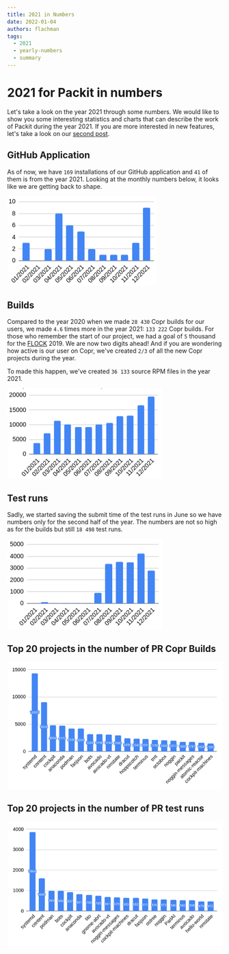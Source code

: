 ```yaml
---
title: 2021 in Numbers
date: 2022-01-04
authors: flachman
tags:
  - 2021
  - yearly-numbers
  - summary
---
```


# 2021 for Packit in numbers

Let's take a look on the year 2021 through some numbers.
We would like to show you some interesting statistics and charts
that can describe the work of Packit during the year 2021.
If you are more interested in new features,
let's take a look on our [second post](../2021-features).

<!--truncate-->

## GitHub Application

As of now, we have `169` installations of our GitHub application and `41` of them is from the year 2021.
Looking at the monthly numbers below, it looks like we are getting back to shape.

![GitHub installations in 2021](img/github-installations.png)

## Builds

Compared to the year 2020 when we made `28 430` Copr builds for our users,
we made `4.6` times more in the year 2021: `133 222` Copr builds.
For those who remember the start of our project,
we had a goal of `5` thousand for the [FLOCK](https://flocktofedora.org/) 2019.
We are now two digits ahead!
And if you are wondering how active is our user on Copr,
we've created `2/3` of all the new Copr projects during the year.

To made this happen, we've created `36 133` source RPM files in the year 2021.

![Copr builds in 2021](img/copr-builds.png)

## Test runs

Sadly, we started saving the submit time of the test runs in June
so we have numbers only for the second half of the year.
The numbers are not so high as for the builds but still `18 498` test runs.

![Test runs in 2021](img/test-runs.png)

## Top 20 projects in the number of PR Copr Builds

![Top20 projects in the number of PR Copr Builds](img/top20-copr-builds.png)

## Top 20 projects in the number of PR test runs

![Top20 projects in the number of PR Test runs](img/top20-test-runs.png)
